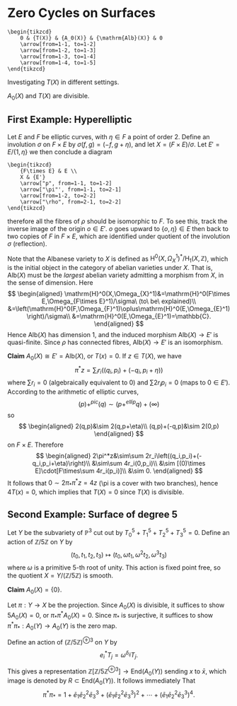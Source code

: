 # Zero Cycles on Surfaces

```rawlatex
\begin{tikzcd}
	0 & {T(X)} & {A_0(X)} & {\mathrm{Alb}(X)} & 0
	\arrow[from=1-1, to=1-2]
	\arrow[from=1-2, to=1-3]
	\arrow[from=1-3, to=1-4]
	\arrow[from=1-4, to=1-5]
\end{tikzcd}
```

Investigating $T(X)$ in different settings.

$A_0(X)$ and $T(X)$ are divisible.


## First Example: Hyperelliptic

Let $E$ and $F$ be elliptic curves, with $\eta\in F$ a point of order $2$. Define an involution $\sigma$ on $F\times E$ by $\sigma(f,g)=(-f,g+\eta)$, and let $X=(F\times E)/\sigma$. Let $E'=E/\{1,\eta\}$ we then conclude a diagram

```rawlatex
\begin{tikzcd}
	{F\times E} & E \\
	X & {E'}
	\arrow["p", from=1-1, to=1-2]
	\arrow["\pi"', from=1-1, to=2-1]
	\arrow[from=1-2, to=2-2]
	\arrow["\rho", from=2-1, to=2-2]
\end{tikzcd}
```
therefore all the fibres of $\rho$ should be isomorphic to $F$. To see this, track the inverse image of the origin $o\in E'$. $o$ goes upward to $\{o,\eta\}\in E$ then back to two copies of $F$ in $F\times E$, which are identified under quotient of the involution $\sigma$ (reflection).

Note that the Albanese variety to $X$ is defined as $\mathrm{H}^0(X,\Omega_{X}^1)^*/\mathrm{H}_1(X,\mathbb{Z})$, which is the initial object in the category of abelian varieties under $X$. That is, $\mathrm{Alb}(X)$ must be the *largest* abelian variety admitting a morphism from $X$, in the sense of dimension. Here
$$
\begin{aligned}
  \mathrm{H}^0(X,\Omega_{X}^1)&=\mathrm{H}^0(F\times E,\Omega_{F\times E}^1)/\sigma\ (to\ be\ explained)\\
  &=\left(\mathrm{H}^0(F,\Omega_{F}^1)\oplus\mathrm{H}^0(E,\Omega_{E}^1)\right)/\sigma\\
  &=\mathrm{H}^0(E,\Omega_{E}^1)=\mathbb{C}.
\end{aligned}
$$
Hence $\mathrm{Alb}(X)$ has dimension $1$, and the induced morphism $\mathrm{Alb}(X)\rightarrow E'$ is quasi-finite. Since $\rho$ has connected fibres, $\mathrm{Alb}(X)\rightarrow E'$ is an isomorphism.

**Claim** $A_0(X)\cong E'=\mathrm{Alb}(X)$, or $T(x)=0$.
If $z\in T(X)$, we have
$$ \pi^*z=\sum_i r_i\left((q_i,p_i)+(-q_i,p_i+\eta)\right) $$
where $\sum r_i=0$ (algebraically equivalent to $0$) and $\sum 2r_ip_i=0$ (maps to $0\in E'$). According to the arithmetic of elliptic curves,
$$
(p)+^{pic}(q)\sim (p+^{ellip}q)+(\infty)
$$
so
$$
\begin{aligned}
2(q,p)&\sim 2(q,p+\eta)\\
(q,p)+(-q,p)&\sim 2(0,p)
\end{aligned}
$$
on $F\times E$. Therefore
$$
\begin{aligned}
2\pi^*z&\sim\sum 2r_i\left((q_i,p_i)+(-q_i,p_i+\eta)\right)\\
&\sim\sum 4r_i(0,p_i)\\
&\sim [(0)\times E]\cdot[F\times\sum 4r_i(p_i)]\\
&\sim 0.
\end{aligned}
$$
It follows that $0\sim 2\pi_*\pi^*z=4z$ (\pi is a cover with two branches), hence $4T(x)=0$, which implies that $T(X)=0$ since $T(X)$ is divisible.


## Second Example: Surface of degree $5$
Let $Y$ be the subvariety of $\mathbb{P}^3$ cut out by $T_0^5+T_1^5+T_2^5+T_3^5=0$. Define an action of $\mathbb{Z}/5\mathbb{Z}$ on $Y$ by
$$
(t_0,t_1,t_2,t_3)\mapsto (t_0,\omega t_1,\omega^2 t_2,\omega^3 t_3)
$$
where $\omega$ is a primitive $5$-th root of unity. This action is fixed point free, so the quotient $X=Y/(\mathbb{Z}/5\mathbb{Z})$ is smooth.

**Claim** $A_0(X)=\{0\}$.

Let $\pi:Y\rightarrow X$ be the projection. Since $A_0(X)$ is divisible, it suffices to show $5A_0(X)=0$, or $\pi_*\pi^*A_0(X)=0$. Since $\pi_*$ is surjective, it suffices to show $\pi^*\pi_*:A_0(Y)\rightarrow A_0(Y)$ is the zero map.

Define an action of $(\mathbb{Z}/5\mathbb{Z})^{\oplus 3}$ on $Y$ by $$
e_i^*T_j=\omega^{\delta_{ij}}T_j.
$$

This gives a representation $\mathbb{Z}[\mathbb{Z}/5\mathbb{Z}^{\oplus 3}]\rightarrow\mathrm{End}(A_0(Y))$ sending $x$ to $\bar{x}$, which image is denoted by $R\subset\mathrm{End}(A_0(Y))$. It follows immediately That
$$
\pi^*\pi_*=1+\bar{e}_1\bar{e}_2^2\bar{e}_3^3+(\bar{e}_1\bar{e}_2^2\bar{e}_3^3)^2+\cdots+(\bar{e}_1\bar{e}_2^2\bar{e}_3 ^3)^4.
$$
